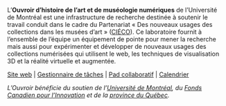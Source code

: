 L’**Ouvroir d’histoire de l’art et de muséologie numériques** de l’Université de Montréal est une infrastructure de recherche destinée à soutenir le travail conduit dans le cadre du Partenariat « Des nouveaux usages des collections dans les musées d’art » ([CIÉCO](https://www.cieco.co)). Ce laboratoire fournit à l’ensemble de l’équipe un équipement de pointe pour mener la recherche mais aussi pour expérimenter et développer de nouveaux usages des collections numérisées qui utilisent le web, les techniques de visualisation 3D et la réalité virtuelle et augmentée.

[Site web](http://ouvroir.umontreal.ca) | [Gestionnaire de tâches](https://github.com/orgs/ouvroir/projects/1) | [Pad collaboratif](https://demo.hedgedoc.org/vMcWp0nwRe-XJGhdmpeC8w#) | [Calendrier](https://github.com/ouvroir/labouvroir/blob/main/calendrier.md)

_L’Ouvroir bénéficie du soutien de l’[Université de Montréal](https://www.umontreal.ca), du [Fonds Canadien pour l’Innovation](https://www.innovation.ca) et de la [province du Québec](https://www.quebec.ca)._
